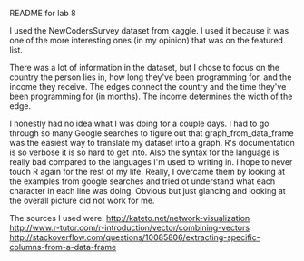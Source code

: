 README for lab 8

I used the NewCodersSurvey dataset from kaggle. I used it because it was one of the more interesting ones (in my opinion) that was on the featured list.

There was a lot of information in the dataset, but I chose to focus on the country the person lies in, how long they've been programming for, and the income they receive. The edges connect the country and the time they've been programming for (in months). The income determines the width of the edge.

I honestly had no idea what I was doing for a couple days. I had to go through so many Google searches to figure out that graph_from_data_frame was the easiest way to translate my dataset into a graph. R's documentation is so verbose it is so hard to get into. Also the syntax for the language is really bad compared to the languages I'm used to writing in. I hope to never touch R again for the rest of my life. Really, I overcame them by looking at the examples from google searches and tried ot understand what each character in each line was doing. Obvious but just glancing and looking at the overall picture did not work for me.

The sources I used were:
http://kateto.net/network-visualization
http://www.r-tutor.com/r-introduction/vector/combining-vectors
http://stackoverflow.com/questions/10085806/extracting-specific-columns-from-a-data-frame